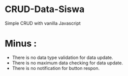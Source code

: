 # CRUD-Data-Siswa
Simple CRUD with vanilla Javascript
# Minus :
- There is no data type validation for data update.
- There is no maximum data checking for data update.
- There is no notification for button respon.
